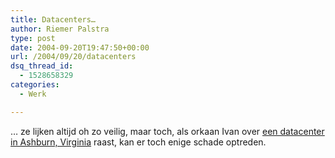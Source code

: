 ```yaml
---
title: Datacenters…
author: Riemer Palstra
type: post
date: 2004-09-20T19:47:50+00:00
url: /2004/09/20/datacenters
dsq_thread_id:
  - 1528658329
categories:
  - Werk

---
```

&#8230; ze lijken altijd oh zo veilig, maar toch, als orkaan Ivan over [een datacenter in Ashburn, Virginia][1] raast, kan er toch enige schade optreden.

 [1]: http://www.worldofwarcraft.com/images/misc/tornado02.jpg
